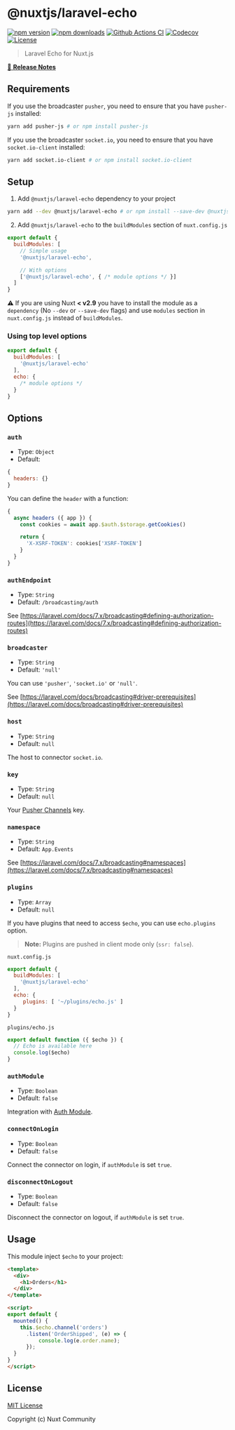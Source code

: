 # @nuxtjs/laravel-echo

[![npm version][npm-version-src]][npm-version-href]
[![npm downloads][npm-downloads-src]][npm-downloads-href]
[![Github Actions CI][github-actions-ci-src]][github-actions-ci-href]
[![Codecov][codecov-src]][codecov-href]
[![License][license-src]][license-href]

> Laravel Echo for Nuxt.js

[📖 **Release Notes**](./CHANGELOG.md)

## Requirements

If you use the broadcaster `pusher`, you need to ensure that you have `pusher-js` installed:

```bash
yarn add pusher-js # or npm install pusher-js
```

If you use the broadcaster `socket.io`, you need to ensure that you have `socket.io-client` installed:

```bash
yarn add socket.io-client # or npm install socket.io-client
```

## Setup

1. Add `@nuxtjs/laravel-echo` dependency to your project

```bash
yarn add --dev @nuxtjs/laravel-echo # or npm install --save-dev @nuxtjs/laravel-echo
```

2. Add `@nuxtjs/laravel-echo` to the `buildModules` section of `nuxt.config.js`

```js
export default {
  buildModules: [
    // Simple usage
    '@nuxtjs/laravel-echo',

    // With options
    ['@nuxtjs/laravel-echo', { /* module options */ }]
  ]
}
```

:warning: If you are using Nuxt **< v2.9** you have to install the module as a `dependency` (No `--dev` or `--save-dev` flags) and use `modules` section in `nuxt.config.js` instead of `buildModules`.

### Using top level options

```js
export default {
  buildModules: [
    '@nuxtjs/laravel-echo'
  ],
  echo: {
    /* module options */
  }
}
```

## Options

### `auth`

- Type: `Object`
- Default:

```js
{
  headers: {}
}
```

You can define the `header` with a function:

```js
{
  async headers ({ app }) {
    const cookies = await app.$auth.$storage.getCookies()

    return {
      'X-XSRF-TOKEN': cookies['XSRF-TOKEN']
    }
  }
}
```

### `authEndpoint`

- Type: `String`
- Default: `/broadcasting/auth`

See [https://laravel.com/docs/7.x/broadcasting#defining-authorization-routes](https://laravel.com/docs/7.x/broadcasting#defining-authorization-routes)

### `broadcaster`

- Type: `String`
- Default: `'null'`

You can use `'pusher'`, `'socket.io'` or `'null'`.

See [https://laravel.com/docs/broadcasting#driver-prerequisites](https://laravel.com/docs/broadcasting#driver-prerequisites)

### `host`

- Type: `String`
- Default: `null`

The host to connector `socket.io`.

### `key`

- Type: `String`
- Default: `null`

Your [Pusher Channels](https://pusher.com/channels) key.

### `namespace`

- Type: `String`
- Default: `App.Events`

See [https://laravel.com/docs/7.x/broadcasting#namespaces](https://laravel.com/docs/7.x/broadcasting#namespaces)

### `plugins`

- Type: `Array`
- Default: `null`

If you have plugins that need to access `$echo`, you can use `echo.plugins` option.

> **Note:** Plugins are pushed in client mode only (`ssr: false`).

`nuxt.config.js`

```js
export default {
  buildModules: [
    '@nuxtjs/laravel-echo'
  ],
  echo: {
     plugins: [ '~/plugins/echo.js' ]
  }
}
```

`plugins/echo.js`

```js
export default function ({ $echo }) {
  // Echo is available here
  console.log($echo)
}
```

### `authModule`

- Type: `Boolean`
- Default: `false`

Integration with [Auth Module](https://github.com/nuxt-community/auth-module).

### `connectOnLogin`

- Type: `Boolean`
- Default: `false`

Connect the connector on login, if `authModule` is set `true`.

### `disconnectOnLogout`

- Type: `Boolean`
- Default: `false`

Disconnect the connector on logout, if `authModule` is set `true`.

## Usage

This module inject `$echo` to your project:

```html
<template>
  <div>
    <h1>Orders</h1>
  </div>
</template>

<script>
export default {
  mounted() {
    this.$echo.channel('orders')
      .listen('OrderShipped', (e) => {
          console.log(e.order.name);
      });
  }
}
</script>
```

## License

[MIT License](./LICENSE)

Copyright (c) Nuxt Community

<!-- Badges -->
[npm-version-src]: https://img.shields.io/npm/v/@nuxtjs/laravel-echo/latest.svg
[npm-version-href]: https://npmjs.com/package/@nuxtjs/laravel-echo

[npm-downloads-src]: https://img.shields.io/npm/dt/@nuxtjs/laravel-echo.svg
[npm-downloads-href]: https://npmjs.com/package/@nuxtjs/laravel-echo

[github-actions-ci-src]: https://github.com/nuxt-community/laravel-echo/workflows/ci/badge.svg
[github-actions-ci-href]: https://github.com/nuxt-community/laravel-echo/actions?query=workflow%3Aci

[codecov-src]: https://img.shields.io/codecov/c/github/nuxt-community/laravel-echo.svg
[codecov-href]: https://codecov.io/gh/nuxt-community/laravel-echo

[license-src]: https://img.shields.io/npm/l/@nuxtjs/laravel-echo.svg
[license-href]: https://npmjs.com/package/@nuxtjs/laravel-echo
